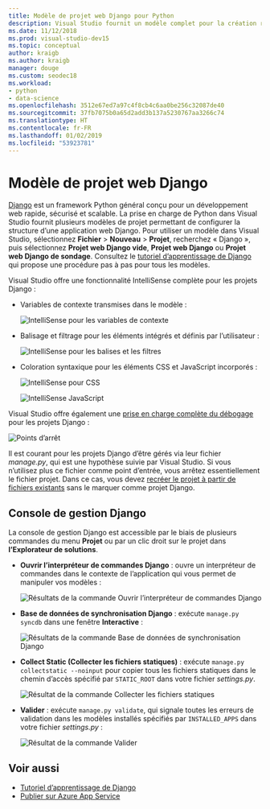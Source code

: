 ```yaml
---
title: Modèle de projet web Django pour Python
description: Visual Studio fournit un modèle complet pour la création rapide d’applications web Django avec Python.
ms.date: 11/12/2018
ms.prod: visual-studio-dev15
ms.topic: conceptual
author: kraigb
ms.author: kraigb
manager: douge
ms.custom: seodec18
ms.workload:
- python
- data-science
ms.openlocfilehash: 3512e67ed7a97c4f8cb4c6aa0be256c32087de40
ms.sourcegitcommit: 37fb7075b0a65d2add3b137a5230767aa3266c74
ms.translationtype: HT
ms.contentlocale: fr-FR
ms.lasthandoff: 01/02/2019
ms.locfileid: "53923781"
---
```

# <a name="django-web-project-template"></a>Modèle de projet web Django

[Django](https://www.djangoproject.com/) est un framework Python général conçu pour un développement web rapide, sécurisé et scalable. La prise en charge de Python dans Visual Studio fournit plusieurs modèles de projet permettant de configurer la structure d’une application web Django. Pour utiliser un modèle dans Visual Studio, sélectionnez **Fichier** > **Nouveau** > **Projet**, recherchez « Django », puis sélectionnez **Projet web Django vide**, **Projet web Django** ou **Projet web Django de sondage**. Consultez le [tutoriel d’apprentissage de Django](learn-django-in-visual-studio-step-01-project-and-solution.md) qui propose une procédure pas à pas pour tous les modèles.

Visual Studio offre une fonctionnalité IntelliSense complète pour les projets Django :

- Variables de contexte transmises dans le modèle :

    ![IntelliSense pour les variables de contexte](media/template-django-intellisense.png)

- Balisage et filtrage pour les éléments intégrés et définis par l’utilisateur :

    ![IntelliSense pour les balises et les filtres](media/template-django-intellisense-filter.png)

- Coloration syntaxique pour les éléments CSS et JavaScript incorporés :

    ![IntelliSense pour CSS](media/template-django-intellisense-css.png)

    ![IntelliSense JavaScript](media/template-django-intellisense-js.png)

Visual Studio offre également une [prise en charge complète du débogage](debugging-python-in-visual-studio.md) pour les projets Django : 

![Points d’arrêt](media/template-django-debugging.png)

Il est courant pour les projets Django d’être gérés via leur fichier *manage.py*, qui est une hypothèse suivie par Visual Studio. Si vous n’utilisez plus ce fichier comme point d’entrée, vous arrêtez essentiellement le fichier projet. Dans ce cas, vous devez [recréer le projet à partir de fichiers existants](managing-python-projects-in-visual-studio.md#create-a-project-from-existing-files) sans le marquer comme projet Django.

## <a name="django-management-console"></a>Console de gestion Django

La console de gestion Django est accessible par le biais de plusieurs commandes du menu **Projet** ou par un clic droit sur le projet dans **l’Explorateur de solutions**.

- **Ouvrir l’interpréteur de commandes Django** : ouvre un interpréteur de commandes dans le contexte de l’application qui vous permet de manipuler vos modèles :

    ![Résultats de la commande Ouvrir l’interpréteur de commandes Django](media/template-django-console-shell.png)

- **Base de données de synchronisation Django** : exécute `manage.py syncdb` dans une fenêtre **Interactive** :

    ![Résultats de la commande Base de données de synchronisation Django](media/template-django-console-sync-db.png)

- **Collect Static (Collecter les fichiers statiques)** : exécute `manage.py collectstatic --noinput` pour copier tous les fichiers statiques dans le chemin d’accès spécifié par `STATIC_ROOT` dans votre fichier *settings.py*.

    ![Résultat de la commande Collecter les fichiers statiques](media/template-django-console-collect-static.png)

- **Valider** : exécute `manage.py validate`, qui signale toutes les erreurs de validation dans les modèles installés spécifiés par `INSTALLED_APPS` dans votre fichier *settings.py* :

    ![Résultat de la commande Valider](media/template-django-console-validate.png)

## <a name="see-also"></a>Voir aussi

- [Tutoriel d’apprentissage de Django](learn-django-in-visual-studio-step-01-project-and-solution.md)
- [Publier sur Azure App Service](publishing-python-web-applications-to-azure-from-visual-studio.md)
